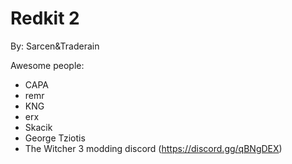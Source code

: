 # Redkit 2
By: Sarcen&Traderain

Awesome people:
- CAPA
- remr
- KNG
- erx
- Skacik
- George Tziotis
- The Witcher 3 modding discord (https://discord.gg/qBNgDEX)
